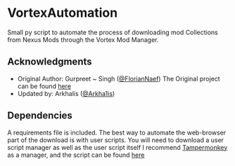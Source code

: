 # VortexAutomation
Small py script to automate the process of downloading mod Collections from Nexus Mods through the Vortex Mod Manager.

## Acknowledgments
- Original Author: Gurpreet ~ Singh ([@FlorianNaef](https://github.com/FlorianNaef))
  The Original project can be found [here](https://github.com/Gurpreet06/Wifi-Crack)
- Updated by: Arkhalis ([@Arkha1is](https://github.com/Arkha1is))

## Dependencies
A requirements file is included. The best way to automate the web-browser part of the download is with user scripts. 
You will need to download a user script manager as well as the user script itself 
I recommend [Tampermonkey](https://www.tampermonkey.net/index.php) as a manager, and the script can be found [here](https://greasyfork.org/en/scripts/452309-auto-slow-download-nexus-mods)
